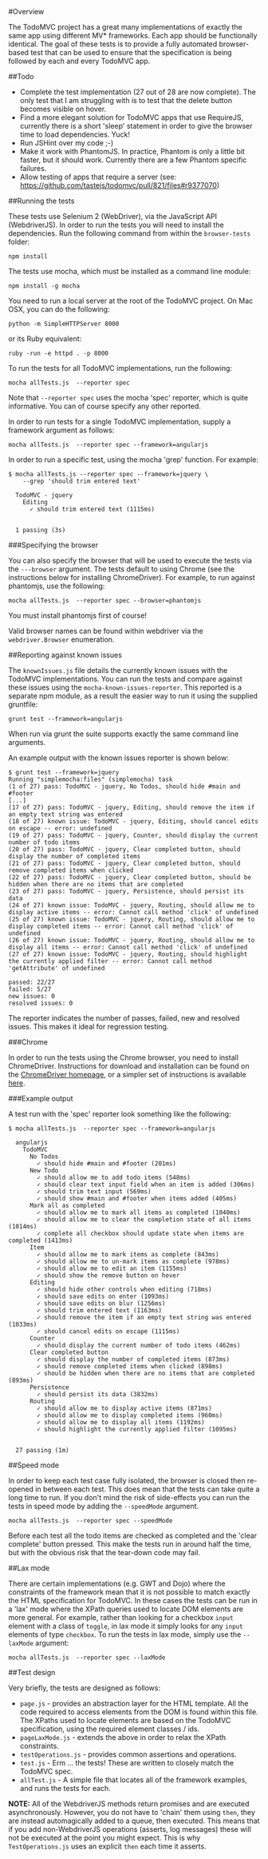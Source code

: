 #Overview

The TodoMVC project has a great many implementations of exactly the same app using different MV* frameworks. Each app should be functionally identical. The goal of these tests is to provide a fully automated browser-based test that can be used to ensure that the specification is being followed by each and every TodoMVC app.

##Todo

 + Complete the test implementation (27 out of 28 are now complete). The only test that I am struggling with is to test that the delete button becomes visible on hover.
 + Find a more elegant solution for TodoMVC apps that use RequireJS, currently there is a short 'sleep' statement in order to give the browser time to load dependencies. Yuck!
 + Run JSHint over my code ;-)
 + Make it work with PhantomJS. In practice, Phantom is only a little bit faster, but it should work. Currently there are a few Phantom specific failures.
 + Allow testing of apps that require a server (see: https://github.com/tastejs/todomvc/pull/821/files#r9377070) 

##Running the tests

These tests use Selenium 2 (WebDriver), via the JavaScript API (WebdriverJS).  In order to run the tests you will need to install the dependencies. Run the following command from within the `browser-tests` folder:

	npm install

The tests use mocha, which must be installed as a command line module:

	npm install -g mocha

You need to run a local server at the root of the TodoMVC project. On Mac OSX, you can do the following:

	python -m SimpleHTTPServer 8000

or its Ruby equivalent:

	ruby -run -e httpd . -p 8000

To run the tests for all TodoMVC implementations, run the following:

	mocha allTests.js  --reporter spec

Note that `--reporter spec` uses the mocha 'spec' reporter, which is quite informative. You can of course specify any other reported.

In order to run tests for a single TodoMVC implementation, supply a framework argument as follows:

	mocha allTests.js  --reporter spec --framework=angularjs

In order to run a specific test, using the mocha 'grep' function. For example:

	$ mocha allTests.js --reporter spec --framework=jquery \
		--grep 'should trim entered text'

	  TodoMVC - jquery
	    Editing
	      ✓ should trim entered text (1115ms)


	  1 passing (3s)
	  
###Specifying the browser

You can also specify the browser that will be used to execute the tests via the `---browser` argument. The tests default to using Chrome (see the instructions below for installing ChromeDriver). For example, to run against phantomjs, use the following:

	mocha allTests.js  --reporter spec --browser=phantomjs
	
You must install phantomjs first of course!

Valid browser names can be found within webdriver via the `webdriver.Browser` enumeration. 


##Reporting against known issues

The `knownIssues.js` file details the currently known issues with the TodoMVC implementations. You can run the tests and compare against these  issues using the `mocha-known-issues-reporter`. This reported is a separate npm module, as a result the easier way to run it using the supplied gruntfile:

	grunt test --framework=angularjs

When run via grunt the suite supports exactly the same command line arguments.

An example output with the known issues reporter is shown below:

	$ grunt test --framework=jquery
	Running "simplemocha:files" (simplemocha) task
	(1 of 27) pass: TodoMVC - jquery, No Todos, should hide #main and #footer
	[...]
	(17 of 27) pass: TodoMVC - jquery, Editing, should remove the item if an empty text string was entered
	(18 of 27) known issue: TodoMVC - jquery, Editing, should cancel edits on escape -- error: undefined
	(19 of 27) pass: TodoMVC - jquery, Counter, should display the current number of todo items
	(20 of 27) pass: TodoMVC - jquery, Clear completed button, should display the number of completed items
	(21 of 27) pass: TodoMVC - jquery, Clear completed button, should remove completed items when clicked
	(22 of 27) pass: TodoMVC - jquery, Clear completed button, should be hidden when there are no items that are completed
	(23 of 27) pass: TodoMVC - jquery, Persistence, should persist its data
	(24 of 27) known issue: TodoMVC - jquery, Routing, should allow me to display active items -- error: Cannot call method 'click' of undefined
	(25 of 27) known issue: TodoMVC - jquery, Routing, should allow me to display completed items -- error: Cannot call method 'click' of undefined
	(26 of 27) known issue: TodoMVC - jquery, Routing, should allow me to display all items -- error: Cannot call method 'click' of undefined
	(27 of 27) known issue: TodoMVC - jquery, Routing, should highlight the currently applied filter -- error: Cannot call method 'getAttribute' of undefined

	passed: 22/27
	failed: 5/27
	new issues: 0
	resolved issues: 0

The reporter indicates the number of passes, failed, new and resolved issues. This makes it ideal for regression testing.

###Chrome

In order to run the tests using the Chrome browser, you need to install ChromeDriver. Instructions for download and installation can be found on the [ChromeDriver homepage](http://code.google.com/p/selenium/wiki/ChromeDriver), or a simpler set of instructions is available [here](http://damien.co/resources/how-to-install-chromedriver-mac-os-x-selenium-python-7406).

###Example output

A test run with the 'spec' reporter look something like the following:

    $ mocha allTests.js  --reporter spec --framework=angularjs

	  angularjs
	    TodoMVC
	      No Todos
	        ✓ should hide #main and #footer (201ms)
	      New Todo
	        ✓ should allow me to add todo items (548ms)
	        ✓ should clear text input field when an item is added (306ms)
	        ✓ should trim text input (569ms)
	        ✓ should show #main and #footer when items added (405ms)
	      Mark all as completed
	        ✓ should allow me to mark all items as completed (1040ms)
	        ✓ should allow me to clear the completion state of all items (1014ms)
	        ✓ complete all checkbox should update state when items are completed (1413ms)
	      Item
	        ✓ should allow me to mark items as complete (843ms)
	        ✓ should allow me to un-mark items as complete (978ms)
	        ✓ should allow me to edit an item (1155ms)
	        ✓ should show the remove button on hover
	      Editing
	        ✓ should hide other controls when editing (718ms)
	        ✓ should save edits on enter (1093ms)
	        ✓ should save edits on blur (1256ms)
	        ✓ should trim entered text (1163ms)
	        ✓ should remove the item if an empty text string was entered (1033ms)
	        ✓ should cancel edits on escape (1115ms)
	      Counter
	        ✓ should display the current number of todo items (462ms)
	      Clear completed button
	        ✓ should display the number of completed items (873ms)
	        ✓ should remove completed items when clicked (898ms)
	        ✓ should be hidden when there are no items that are completed (893ms)
	      Persistence
	        ✓ should persist its data (3832ms)
	      Routing
	        ✓ should allow me to display active items (871ms)
	        ✓ should allow me to display completed items (960ms)
	        ✓ should allow me to display all items (1192ms)
	        ✓ should highlight the currently applied filter (1095ms)


	  27 passing (1m)

##Speed mode

In order to keep each test case fully isolated, the browser is closed then re-opened in between each test. This does mean that the tests can take quite a long time to run. If you don't mind the risk of side-effects you can run the tests in speed mode by adding the `--speedMode` argument.

	mocha allTests.js  --reporter spec --speedMode

Before each test all the todo items are checked as completed and the 'clear complete' button pressed. This make the tests run in around half the time, but with the obvious risk that the tear-down code may fail.

##Lax mode

There are certain implementations (e.g. GWT and Dojo) where the constraints of the framework mean that it is not possible to match exactly the HTML specification for TodoMVC. In these cases the tests can be run in a 'lax' mode where the XPath queries used to locate DOM elements are more general. For example, rather than looking for a checkbox `input` element with a class of `toggle`, in lax mode it simply looks for any `input` elements of type `checkbox`. To run the tests in lax mode, simply use the `--laxMode` argument:

	mocha allTests.js  --reporter spec --laxMode


##Test design

Very briefly, the tests are designed as follows:

 + `page.js` - provides an abstraction layer for the HTML template. All the code required to access elements from the DOM is found within this file. The XPaths used to locate elements are based on the TodoMVC specification, using the required element classes / ids.
 + `pageLaxMode.js` - extends the above in order to relax the XPath constraints.
 + `testOperations.js` - provides common assertions and operations.
 + `test.js` - Erm … the tests! These are written to closely match the TodoMVC spec.
 + `allTest.js` - A simple file that locates all of the framework examples, and runs the tests for each.

**NOTE:** All of the WebdriverJS methods return promises and are executed asynchronously. However, you do not have to 'chain' them using `then`, they are instead automagically added to a queue, then executed. This means that if you add non-WebdriverJS operations (asserts, log messages) these will not be executed at the point you might expect. This is why `TestOperations.js` uses an explicit `then` each time it asserts.
